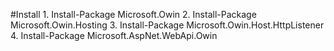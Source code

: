 #Install
    1. Install-Package Microsoft.Owin
    2. Install-Package Microsoft.Owin.Hosting
    3. Install-Package Microsoft.Owin.Host.HttpListener
    4. Install-Package Microsoft.AspNet.WebApi.Owin